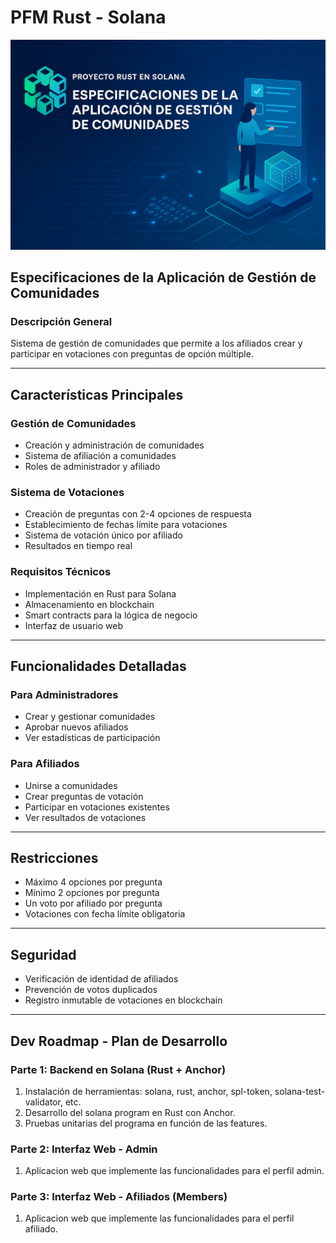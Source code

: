 # PFM Rust - Solana
![Proyecto Rust Solana](https://raw.githubusercontent.com/codecrypto-academy/rust-proyecto/refs/heads/assets/images/pfm-web3-rust.png)

## Especificaciones de la Aplicación de Gestión de Comunidades

### Descripción General
Sistema de gestión de comunidades que permite a los afiliados crear y participar en votaciones con preguntas de opción múltiple.

---
## Características Principales

### Gestión de Comunidades
- Creación y administración de comunidades
- Sistema de afiliación a comunidades
- Roles de administrador y afiliado

### Sistema de Votaciones
- Creación de preguntas con 2-4 opciones de respuesta
- Establecimiento de fechas límite para votaciones
- Sistema de votación único por afiliado
- Resultados en tiempo real

### Requisitos Técnicos
- Implementación en Rust para Solana
- Almacenamiento en blockchain
- Smart contracts para la lógica de negocio
- Interfaz de usuario web

---
## Funcionalidades Detalladas

### Para Administradores
- Crear y gestionar comunidades
- Aprobar nuevos afiliados
- Ver estadísticas de participación

### Para Afiliados
- Unirse a comunidades
- Crear preguntas de votación
- Participar en votaciones existentes
- Ver resultados de votaciones

---
## Restricciones
- Máximo 4 opciones por pregunta
- Mínimo 2 opciones por pregunta
- Un voto por afiliado por pregunta
- Votaciones con fecha límite obligatoria

---
## Seguridad
- Verificación de identidad de afiliados
- Prevención de votos duplicados
- Registro inmutable de votaciones en blockchain

---
## Dev Roadmap - Plan de Desarrollo
### Parte 1: Backend en Solana (Rust + Anchor)
 1. Instalación de herramientas: solana, rust, anchor, spl-token, solana-test-validator, etc.
 2. Desarrollo del solana program en Rust con Anchor.
 3. Pruebas unitarias del programa en función de las features.

### Parte 2: Interfaz Web - Admin
1. Aplicacion web que implemente las funcionalidades para el perfil admin.

### Parte 3: Interfaz Web - Afiliados (Members)
1. Aplicacion web que implemente las funcionalidades para el perfil afiliado.


